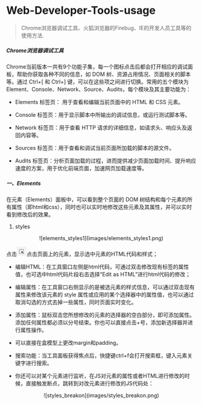 # Web-Developer-Tools-usage

>Chrome浏览器调试工具、火狐浏览器的Firebug、IE的开发人员工具等的使用方法.

##### Chrome浏览器调试工具

Chrome当前版本一共有9个功能子集，每一个图标点击后都会打开相应的调试面板，帮助你获取各种不同的信息，如 DOM 树、资源占用情况、页面相关的脚本等。通过 Ctrl+[ 和 Ctrl+] 键，可以在这些项之间进行切换。常用的五个模块为Element、Console、Network、Source、Audits，每个模块及其主要功能为：

- Elements 标签页： 用于查看和编辑当前页面中的 HTML 和 CSS 元素。

- Console 标签页：用于显示脚本中所输出的调试信息，或运行测试脚本等。

- Network 标签页：用于查看 HTTP 请求的详细信息，如请求头、响应头及返回内容等。

- Sources 标签页：用于查看和调试当前页面所加载的脚本的源文件。

- Audits 标签页：分析页面加载的过程，进而提供减少页面加载时间、提升响应速度的方案，用于优化前端页面，加速网页加载速度等。

##### 一、Elements

在元素（Elements）面板中，可以看到整个页面的 DOM 树结构和每个元素的所有属性（即html和css），同时也可以实时地修改这些元素及其属性，并可以实时看到修改后的效果。

1. styles

<div align = center> ![elements_styles1](images/elements_styles1.png) </div>

点击![styles_arrow](images/styles_arrow.png)点击页面上的元素，显示选中元素的HTML代码和样式；

- 编辑HTML：在工具窗口左侧是html代码，可通过双击修改现有标签的属性值，也可选中html代码片段右击选择“Edit as HTML”进行html代码的修改；

- 编辑属性：在工具窗口右侧显示的是被选元素的样式信息，可以通过双击现有属性来修改该元素的 style 属性或应用的某个选择器中的属性值，也可以通过取消勾选的方式去掉一些属性，同时页面实时变化。

- 添加属性：鼠标双击您所想修改的元素的选择器的空白部分，即可添加属性。添加任何属性都必须以分号结束。你也可以直接点击+号，添加新选择器并进行属性操作。

- 可以直接在盒模型上更改margin和padding。

- 搜索功能：当工具面板获得焦点后，快捷键ctrl+f会打开搜索框，键入元素关键字进行搜索。

- 你还可以对某个元素进行监听，在JS对元素的属性或者HTML进行修改的时候，直接触发断点，跳转到对改元素进行修改的JS代码处：

<div align = center> ![styles_breakon](images/styles_breakon.png) </div>





